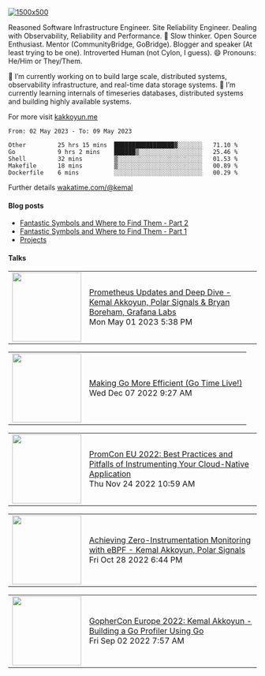 [![1500x500](https://user-images.githubusercontent.com/536449/87228151-7d711200-c39f-11ea-9cd5-a511464c430f.jpeg "Kemal Akkoyun")](https://github.com/kakkoyun)

<!--
**kakkoyun/kakkoyun** is a ✨ _special_ ✨ repository because its `README.md` (this file) appears on your GitHub profile.

Here are some ideas to get you started:

- 🔭 I’m currently working on ...
- 🌱 I’m currently learning ...
- 👯 I’m looking to collaborate on ...
- 🤔 I’m looking for help with ...
- 💬 Ask me about ...
- 📫 How to reach me: ...
- 😄 Pronouns: ...
- ⚡ Fun fact: ...



<table border="0">
  <tbody>
    <tr valign="top">
      <td width="50%" align="center">
        <img src="https://github-readme-stats.vercel.app/api?username=kakkoyun&show_icons=true&count_private=true&theme=gotham&layout=default" />
      </td>
      <td width="50%" align="center">
        <img src="https://github-readme-stats.vercel.app/api/wakatime?username=kemal&theme=gotham&layout=default" />
      </td>
    </tr>
  </tbody>
</table>

-->


Reasoned Software Infrastructure Engineer. Site Reliability Engineer. Dealing with Observability, Reliability and Performance. 
🤔 Slow thinker. Open Source Enthusiast. Mentor (CommunityBridge, GoBridge). Blogger and speaker (At least trying to be one). 
Introverted Human (not Cylon, I guess). 😄 Pronouns: He/Him or They/Them.

🔭 I’m currently working on to build large scale, distributed systems, observability infrastructure, and real-time data storage systems.
🌱 I’m currently learning internals of timeseries databases, distributed systems and building highly available systems.

For more visit [kakkoyun.me](https://kakkoyun.me)

<!--a href="http://www.github.com/kakkoyun"><img src="https://github-readme-stats.vercel.app/api?username=kakkoyun&show_icons=true&hide=&count_private=true&title_color=0891b2&text_color=ffffff&icon_color=0891b2&bg_color=1c1917&hide_border=true&show_icons=true" alt="kakkoyun's GitHub stats" /></a>
<a href="http://www.github.com/kakkoyun"><img src="https://github-readme-streak-stats.herokuapp.com/?user=kakkoyun&stroke=ffffff&background=1c1917&ring=0891b2&fire=0891b2&currStreakNum=ffffff&currStreakLabel=0891b2&sideNums=ffffff&sideLabels=ffffff&dates=ffffff&hide_border=true" /></a>

<!--START_SECTION:waka-->

```text
From: 02 May 2023 - To: 09 May 2023

Other         25 hrs 15 mins  █████████████████▓░░░░░░░   71.10 %
Go            9 hrs 2 mins    ██████▒░░░░░░░░░░░░░░░░░░   25.46 %
Shell         32 mins         ▒░░░░░░░░░░░░░░░░░░░░░░░░   01.53 %
Makefile      18 mins         ▒░░░░░░░░░░░░░░░░░░░░░░░░   00.89 %
Dockerfile    6 mins          ░░░░░░░░░░░░░░░░░░░░░░░░░   00.29 %
```

<!--END_SECTION:waka-->

Further details [wakatime.com/@kemal](https://wakatime.com/@kemal)

#### Blog posts
<!-- BLOG-POST-LIST:START -->
- [Fantastic Symbols and Where to Find Them - Part 2](https://kakkoyun.me/posts/fantastic-symbols-and-where-to-find-them-part-2/)
- [Fantastic Symbols and Where to Find Them - Part 1](https://kakkoyun.me/posts/fantastic-symbols-and-where-to-find-them/)
- [Projects](https://kakkoyun.me/projects/)
<!-- BLOG-POST-LIST:END -->


#### Talks
<!-- YOUTUBE-LIST:START --><table><tr><td><a href="https://www.youtube.com/watch?v=qQpehBEOakY"><img width="140px" src="https://i.ytimg.com/vi/qQpehBEOakY/mqdefault.jpg"></a></td>
<td><a href="https://www.youtube.com/watch?v=qQpehBEOakY">Prometheus Updates and Deep Dive - Kemal Akkoyun, Polar Signals &amp; Bryan Boreham, Grafana Labs</a><br/>Mon May 01 2023 5:38 PM</td></tr></table>
<table><tr><td><a href="https://www.youtube.com/watch?v=R3DxZWEdJkc"><img width="140px" src="https://i.ytimg.com/vi/R3DxZWEdJkc/mqdefault.jpg"></a></td>
<td><a href="https://www.youtube.com/watch?v=R3DxZWEdJkc">Making Go More Efficient &lpar;Go Time Live!&rpar;</a><br/>Wed Dec 07 2022 9:27 AM</td></tr></table>
<table><tr><td><a href="https://www.youtube.com/watch?v=B6Ds2myOIRc"><img width="140px" src="https://i.ytimg.com/vi/B6Ds2myOIRc/mqdefault.jpg"></a></td>
<td><a href="https://www.youtube.com/watch?v=B6Ds2myOIRc">PromCon EU 2022: Best Practices and Pitfalls of Instrumenting Your Cloud-Native Application</a><br/>Thu Nov 24 2022 10:59 AM</td></tr></table>
<table><tr><td><a href="https://www.youtube.com/watch?v=g6B9Vbr88HM"><img width="140px" src="https://i.ytimg.com/vi/g6B9Vbr88HM/mqdefault.jpg"></a></td>
<td><a href="https://www.youtube.com/watch?v=g6B9Vbr88HM">Achieving Zero-Instrumentation Monitoring with eBPF - Kemal Akkoyun, Polar Signals</a><br/>Fri Oct 28 2022 6:44 PM</td></tr></table>
<table><tr><td><a href="https://www.youtube.com/watch?v=OlHQ6gkwqyA"><img width="140px" src="https://i.ytimg.com/vi/OlHQ6gkwqyA/mqdefault.jpg"></a></td>
<td><a href="https://www.youtube.com/watch?v=OlHQ6gkwqyA">GopherCon Europe 2022:  Kemal Akkoyun - Building a Go Profiler Using Go</a><br/>Fri Sep 02 2022 7:57 AM</td></tr></table>
<!-- YOUTUBE-LIST:END -->

